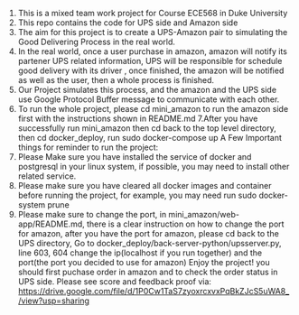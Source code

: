 1. This is a mixed team work project for Course ECE568 in Duke University
2. This repo contains the code for UPS side and Amazon side
3. The aim for this project is to create a UPS-Amazon pair to simulating the Good Delivering Process in the real world.
4. In the real world, once a user purchase in amazon, amazon will notify its partener UPS related information, UPS will be responsible for schedule good delivery with its driver , once finished, the amazon will be notified as well as the user, then a whole process is finished.
5. Our Project simulates this process, and the amazon and the UPS side use Google Protocol Buffer message to communicate with each other.
6. To run the whole project, please cd mini_amazon to run the amazon side first with the instructions shown in README.md
7.After you have successfully run mini_amazon
then cd back to the top level directory,
then cd docker_deploy, run sudo docker-compose up
A Few Important things for reminder to run the project:
1. Please Make sure you have installed the service of docker and postgresql in your linux system, if possible, you may need to install other related service.
2. Please make sure you have cleared all docker images and container before running the project, for example, you may need run sudo docker-system prune
3. Please make sure to change the port, in mini_amazon/web-app/README.md, there is a clear instruction on how to change the port for amazon, after you have the port for amazon, please cd back to the UPS directory, Go to docker_deploy/back-server-python/upsserver.py, line 603, 604 change the ip(localhost if you run together) and the port(the port you decided to use for amazon)
Enjoy the project! you should first puchase order in amazon and to check the order status in UPS side.
Please see score and feedback proof via:
https://drive.google.com/file/d/1P0Cw1TaS7zyoxrcxvxPqBkZJcS5uWA8_/view?usp=sharing
